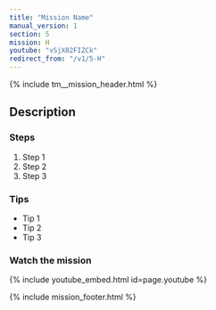 ```yaml
---
title: "Mission Name"
manual_version: 1
section: 5
mission: H
youtube: "vSjX02FIZCk"
redirect_from: "/v1/5-H"
---
```


{% include tm__mission_header.html %}

## Description

### Steps

1. Step 1
2. Step 2
3. Step 3

### Tips

* Tip 1
* Tip 2
* Tip 3

### Watch the mission

{% include youtube_embed.html id=page.youtube %}

{% include mission_footer.html %}